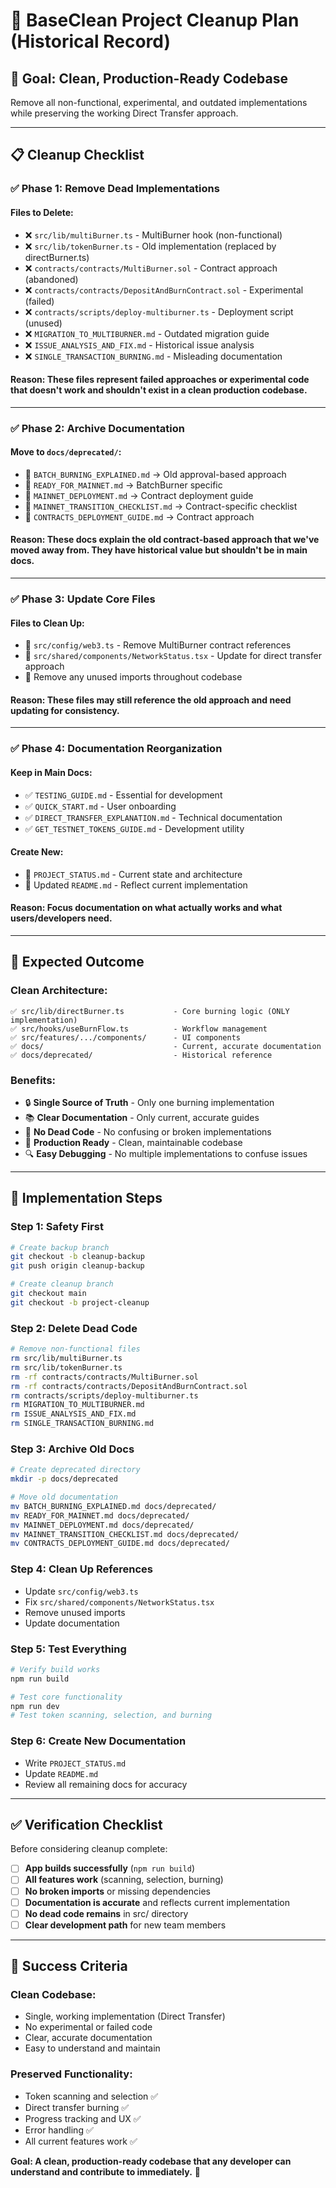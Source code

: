 # 🧹 BaseClean Project Cleanup Plan (Historical Record)

## 🎯 **Goal: Clean, Production-Ready Codebase**

Remove all non-functional, experimental, and outdated implementations while preserving the working Direct Transfer approach.

---

## 📋 **Cleanup Checklist**

### **✅ Phase 1: Remove Dead Implementations**

#### **Files to Delete:**
- ❌ `src/lib/multiBurner.ts` - MultiBurner hook (non-functional)
- ❌ `src/lib/tokenBurner.ts` - Old implementation (replaced by directBurner.ts)
- ❌ `contracts/contracts/MultiBurner.sol` - Contract approach (abandoned)
- ❌ `contracts/contracts/DepositAndBurnContract.sol` - Experimental (failed)
- ❌ `contracts/scripts/deploy-multiburner.ts` - Deployment script (unused)
- ❌ `MIGRATION_TO_MULTIBURNER.md` - Outdated migration guide
- ❌ `ISSUE_ANALYSIS_AND_FIX.md` - Historical issue analysis
- ❌ `SINGLE_TRANSACTION_BURNING.md` - Misleading documentation

#### **Reason:** These files represent failed approaches or experimental code that doesn't work and shouldn't exist in a clean production codebase.

---

### **✅ Phase 2: Archive Documentation**

#### **Move to `docs/deprecated/`:**
- 📁 `BATCH_BURNING_EXPLAINED.md` → Old approval-based approach
- 📁 `READY_FOR_MAINNET.md` → BatchBurner specific
- 📁 `MAINNET_DEPLOYMENT.md` → Contract deployment guide
- 📁 `MAINNET_TRANSITION_CHECKLIST.md` → Contract-specific checklist
- 📁 `CONTRACTS_DEPLOYMENT_GUIDE.md` → Contract approach

#### **Reason:** These docs explain the old contract-based approach that we've moved away from. They have historical value but shouldn't be in main docs.

---

### **✅ Phase 3: Update Core Files**

#### **Files to Clean Up:**
- 🔧 `src/config/web3.ts` - Remove MultiBurner contract references
- 🔧 `src/shared/components/NetworkStatus.tsx` - Update for direct transfer approach
- 🔧 Remove any unused imports throughout codebase

#### **Reason:** These files may still reference the old approach and need updating for consistency.

---

### **✅ Phase 4: Documentation Reorganization**

#### **Keep in Main Docs:**
- ✅ `TESTING_GUIDE.md` - Essential for development
- ✅ `QUICK_START.md` - User onboarding
- ✅ `DIRECT_TRANSFER_EXPLANATION.md` - Technical documentation
- ✅ `GET_TESTNET_TOKENS_GUIDE.md` - Development utility

#### **Create New:**
- 📝 `PROJECT_STATUS.md` - Current state and architecture
- 📝 Updated `README.md` - Reflect current implementation

#### **Reason:** Focus documentation on what actually works and what users/developers need.

---

## 🎯 **Expected Outcome**

### **Clean Architecture:**
```
✅ src/lib/directBurner.ts           - Core burning logic (ONLY implementation)
✅ src/hooks/useBurnFlow.ts          - Workflow management  
✅ src/features/.../components/      - UI components
✅ docs/                             - Current, accurate documentation
✅ docs/deprecated/                  - Historical reference
```

### **Benefits:**
- 🔒 **Single Source of Truth** - Only one burning implementation
- 📚 **Clear Documentation** - Only current, accurate guides
- 🧹 **No Dead Code** - No confusing or broken implementations
- 🚀 **Production Ready** - Clean, maintainable codebase
- 🔍 **Easy Debugging** - No multiple implementations to confuse issues

---

## 🔧 **Implementation Steps**

### **Step 1: Safety First**
```bash
# Create backup branch
git checkout -b cleanup-backup
git push origin cleanup-backup

# Create cleanup branch
git checkout main
git checkout -b project-cleanup
```

### **Step 2: Delete Dead Code**
```bash
# Remove non-functional files
rm src/lib/multiBurner.ts
rm src/lib/tokenBurner.ts
rm -rf contracts/contracts/MultiBurner.sol
rm -rf contracts/contracts/DepositAndBurnContract.sol
rm contracts/scripts/deploy-multiburner.ts
rm MIGRATION_TO_MULTIBURNER.md
rm ISSUE_ANALYSIS_AND_FIX.md
rm SINGLE_TRANSACTION_BURNING.md
```

### **Step 3: Archive Old Docs**
```bash
# Create deprecated directory
mkdir -p docs/deprecated

# Move old documentation
mv BATCH_BURNING_EXPLAINED.md docs/deprecated/
mv READY_FOR_MAINNET.md docs/deprecated/
mv MAINNET_DEPLOYMENT.md docs/deprecated/
mv MAINNET_TRANSITION_CHECKLIST.md docs/deprecated/
mv CONTRACTS_DEPLOYMENT_GUIDE.md docs/deprecated/
```

### **Step 4: Clean Up References**
- Update `src/config/web3.ts`
- Fix `src/shared/components/NetworkStatus.tsx`
- Remove unused imports
- Update documentation

### **Step 5: Test Everything**
```bash
# Verify build works
npm run build

# Test core functionality
npm run dev
# Test token scanning, selection, and burning
```

### **Step 6: Create New Documentation**
- Write `PROJECT_STATUS.md`
- Update `README.md`
- Review all remaining docs for accuracy

---

## ✅ **Verification Checklist**

Before considering cleanup complete:

- [ ] **App builds successfully** (`npm run build`)
- [ ] **All features work** (scanning, selection, burning)
- [ ] **No broken imports** or missing dependencies
- [ ] **Documentation is accurate** and reflects current implementation
- [ ] **No dead code remains** in src/ directory
- [ ] **Clear development path** for new team members

---

## 🎯 **Success Criteria**

### **Clean Codebase:**
- Single, working implementation (Direct Transfer)
- No experimental or failed code
- Clear, accurate documentation
- Easy to understand and maintain

### **Preserved Functionality:**
- Token scanning and selection ✅
- Direct transfer burning ✅
- Progress tracking and UX ✅
- Error handling ✅
- All current features work ✅

**Goal: A clean, production-ready codebase that any developer can understand and contribute to immediately.** 🚀 
